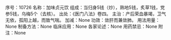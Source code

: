 序号：10726
名称：加味贞元饮
组成：当归身5钱（炒），熟地5钱，炙草1钱，党参5钱，乌梅5个（去核）。
出处：《医门八法》卷四。
主治：产后荣血暴竭，卫气无依，孤阳上越，而致气喘。
加减：None
功效：敛肝而兼敛肺。
用法用量：None
制备方法：None
临床应用：None
各家论述：None
用药禁忌：None
附注：None
